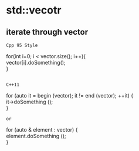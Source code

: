 # std::vecotr     
     
     
## iterate through vector     
     
```    
Cpp 95 Style    
```    
for(int i=0; i < vector.size(); i++){    
   vector[i].doSomething();    
}    
```    
     
C++11    
```    
for (auto it = begin (vector); it != end (vector); ++it) {    
    it->doSomething ();    
}    
```    
or    
```    
for (auto & element : vector) {    
    element.doSomething ();    
}    
